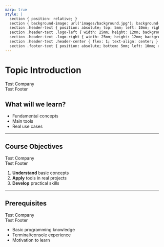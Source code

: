 ```yaml
---
marp: true
style: |
  section { position: relative; }
  section { background-image: url('images/background.jpg'); background-size: cover; background-position: center; background-repeat: no-repeat; }
  section .header-text { position: absolute; top: 5mm; left: 10mm; right: 10mm; text-align: center; font-size: 10pt; font-weight: bold; color: #333; background: rgba(255, 255, 255, 0.9); padding: 2mm 4mm; border-radius: 2mm; box-shadow: 0 1px 3px rgba(0,0,0,0.2); z-index: 20; display: flex; align-items: center; justify-content: space-between; }
  section .header-text .logo-left { width: 25mm; height: 12mm; background-image: url('images/logo_left.png'); background-size: contain; background-repeat: no-repeat; background-position: left center; flex-shrink: 0; }
  section .header-text .logo-right { width: 25mm; height: 12mm; background-image: url('images/logo_right.png'); background-size: contain; background-repeat: no-repeat; background-position: right center; flex-shrink: 0; }
  section .header-text .header-center { flex: 1; text-align: center; }
  section .footer-text { position: absolute; bottom: 5mm; left: 10mm; right: 10mm; text-align: center; font-size: 9pt; color: #666; background: rgba(255, 255, 255, 0.8); padding: 2mm 4mm; border-radius: 2mm; box-shadow: 0 1px 3px rgba(0,0,0,0.1); z-index: 20; }
---
```


# Topic Introduction
<div class="header-text"><div class="logo-left"></div><div class="header-center">Test Company</div><div class="logo-right"></div></div><div class="footer-text">Test Footer</div>

## What will we learn?

- Fundamental concepts
- Main tools
- Real use cases

---

## Course Objectives
<div class="header-text"><div class="logo-left"></div><div class="header-center">Test Company</div><div class="logo-right"></div></div><div class="footer-text">Test Footer</div>

1. **Understand** basic concepts
2. **Apply** tools in real projects
3. **Develop** practical skills

---

## Prerequisites
<div class="header-text"><div class="logo-left"></div><div class="header-center">Test Company</div><div class="logo-right"></div></div><div class="footer-text">Test Footer</div>

- Basic programming knowledge
- Terminal/console experience
- Motivation to learn
